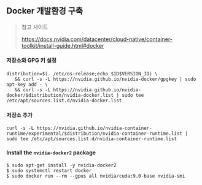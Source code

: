 ## Docker 개발환경 구축

> 참고 사이트
>
> https://docs.nvidia.com/datacenter/cloud-native/container-toolkit/install-guide.html#docker



#### 저장소와 GPG 키 설정

```
distribution=$(. /etc/os-release;echo $ID$VERSION_ID) \
   && curl -s -L https://nvidia.github.io/nvidia-docker/gpgkey | sudo apt-key add - \
   && curl -s -L https://nvidia.github.io/nvidia-docker/$distribution/nvidia-docker.list | sudo tee /etc/apt/sources.list.d/nvidia-docker.list
```



#### 저장소 추가

```
curl -s -L https://nvidia.github.io/nvidia-container-runtime/experimental/$distribution/nvidia-container-runtime.list | sudo tee /etc/apt/sources.list.d/nvidia-container-runtime.list
```



#### Install the `nvidia-docker2` package

```
$ sudo apt-get install -y nvidia-docker2
$ sudo systemctl restart docker
$ sudo docker run --rm --gpus all nvidia/cuda:9.0-base nvidia-smi
```

